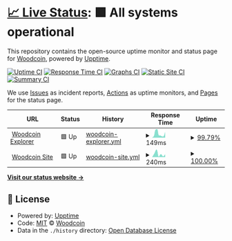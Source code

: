 # [📈 Live Status](https://woodcoin-core.github.io/upptime): <!--live status--> **🟩 All systems operational**

This repository contains the open-source uptime monitor and status page for [Woodcoin](https://woodcoin.org), powered by [Upptime](https://github.com/upptime/upptime).

[![Uptime CI](https://github.com/koj-co/upptime/workflows/Uptime%20CI/badge.svg)](https://github.com/koj-co/upptime/actions?query=workflow%3A%22Uptime+CI%22)
[![Response Time CI](https://github.com/koj-co/upptime/workflows/Response%20Time%20CI/badge.svg)](https://github.com/koj-co/upptime/actions?query=workflow%3A%22Response+Time+CI%22)
[![Graphs CI](https://github.com/koj-co/upptime/workflows/Graphs%20CI/badge.svg)](https://github.com/koj-co/upptime/actions?query=workflow%3A%22Graphs+CI%22)
[![Static Site CI](https://github.com/koj-co/upptime/workflows/Static%20Site%20CI/badge.svg)](https://github.com/koj-co/upptime/actions?query=workflow%3A%22Static+Site+CI%22)
[![Summary CI](https://github.com/koj-co/upptime/workflows/Summary%20CI/badge.svg)](https://github.com/koj-co/upptime/actions?query=workflow%3A%22Summary+CI%22)

We use [Issues](https://github.com/woodcoin-core/upptime/issues) as incident reports, [Actions](https://github.com/woodcoin-core/upptime/actions) as uptime monitors, and [Pages](https://woodcoin-core.github.io/upptime) for the status page.

<!--start: status pages-->
<!-- This summary is generated by Upptime (https://github.com/upptime/upptime) -->
<!-- Do not edit this manually, your changes will be overwritten -->
<!-- prettier-ignore -->
| URL | Status | History | Response Time | Uptime |
| --- | ------ | ------- | ------------- | ------ |
| <img alt="" src="https://favicons.githubusercontent.com/explorer.woodcoin.org" height="13"> [Woodcoin Explorer](https://explorer.woodcoin.org/chain/Woodcoin) | 🟩 Up | [woodcoin-explorer.yml](https://github.com/woodcoin-core/upptime/commits/HEAD/history/woodcoin-explorer.yml) | <details><summary><img alt="Response time graph" src="./graphs/woodcoin-explorer/response-time-week.png" height="20"> 149ms</summary><br><a href="https://status.woodcoin.org/history/woodcoin-explorer"><img alt="Response time 187" src="https://img.shields.io/endpoint?url=https%3A%2F%2Fraw.githubusercontent.com%2Fwoodcoin-core%2Fupptime%2FHEAD%2Fapi%2Fwoodcoin-explorer%2Fresponse-time.json"></a><br><a href="https://status.woodcoin.org/history/woodcoin-explorer"><img alt="24-hour response time 244" src="https://img.shields.io/endpoint?url=https%3A%2F%2Fraw.githubusercontent.com%2Fwoodcoin-core%2Fupptime%2FHEAD%2Fapi%2Fwoodcoin-explorer%2Fresponse-time-day.json"></a><br><a href="https://status.woodcoin.org/history/woodcoin-explorer"><img alt="7-day response time 149" src="https://img.shields.io/endpoint?url=https%3A%2F%2Fraw.githubusercontent.com%2Fwoodcoin-core%2Fupptime%2FHEAD%2Fapi%2Fwoodcoin-explorer%2Fresponse-time-week.json"></a><br><a href="https://status.woodcoin.org/history/woodcoin-explorer"><img alt="30-day response time 170" src="https://img.shields.io/endpoint?url=https%3A%2F%2Fraw.githubusercontent.com%2Fwoodcoin-core%2Fupptime%2FHEAD%2Fapi%2Fwoodcoin-explorer%2Fresponse-time-month.json"></a><br><a href="https://status.woodcoin.org/history/woodcoin-explorer"><img alt="1-year response time 187" src="https://img.shields.io/endpoint?url=https%3A%2F%2Fraw.githubusercontent.com%2Fwoodcoin-core%2Fupptime%2FHEAD%2Fapi%2Fwoodcoin-explorer%2Fresponse-time-year.json"></a></details> | <details><summary><a href="https://status.woodcoin.org/history/woodcoin-explorer">99.79%</a></summary><a href="https://status.woodcoin.org/history/woodcoin-explorer"><img alt="All-time uptime 99.93%" src="https://img.shields.io/endpoint?url=https%3A%2F%2Fraw.githubusercontent.com%2Fwoodcoin-core%2Fupptime%2FHEAD%2Fapi%2Fwoodcoin-explorer%2Fuptime.json"></a><br><a href="https://status.woodcoin.org/history/woodcoin-explorer"><img alt="24-hour uptime 100.00%" src="https://img.shields.io/endpoint?url=https%3A%2F%2Fraw.githubusercontent.com%2Fwoodcoin-core%2Fupptime%2FHEAD%2Fapi%2Fwoodcoin-explorer%2Fuptime-day.json"></a><br><a href="https://status.woodcoin.org/history/woodcoin-explorer"><img alt="7-day uptime 99.79%" src="https://img.shields.io/endpoint?url=https%3A%2F%2Fraw.githubusercontent.com%2Fwoodcoin-core%2Fupptime%2FHEAD%2Fapi%2Fwoodcoin-explorer%2Fuptime-week.json"></a><br><a href="https://status.woodcoin.org/history/woodcoin-explorer"><img alt="30-day uptime 99.87%" src="https://img.shields.io/endpoint?url=https%3A%2F%2Fraw.githubusercontent.com%2Fwoodcoin-core%2Fupptime%2FHEAD%2Fapi%2Fwoodcoin-explorer%2Fuptime-month.json"></a><br><a href="https://status.woodcoin.org/history/woodcoin-explorer"><img alt="1-year uptime 99.93%" src="https://img.shields.io/endpoint?url=https%3A%2F%2Fraw.githubusercontent.com%2Fwoodcoin-core%2Fupptime%2FHEAD%2Fapi%2Fwoodcoin-explorer%2Fuptime-year.json"></a></details>
| <img alt="" src="https://favicons.githubusercontent.com/woodcoin.org" height="13"> [Woodcoin Site](https://woodcoin.org) | 🟩 Up | [woodcoin-site.yml](https://github.com/woodcoin-core/upptime/commits/HEAD/history/woodcoin-site.yml) | <details><summary><img alt="Response time graph" src="./graphs/woodcoin-site/response-time-week.png" height="20"> 240ms</summary><br><a href="https://status.woodcoin.org/history/woodcoin-site"><img alt="Response time 327" src="https://img.shields.io/endpoint?url=https%3A%2F%2Fraw.githubusercontent.com%2Fwoodcoin-core%2Fupptime%2FHEAD%2Fapi%2Fwoodcoin-site%2Fresponse-time.json"></a><br><a href="https://status.woodcoin.org/history/woodcoin-site"><img alt="24-hour response time 238" src="https://img.shields.io/endpoint?url=https%3A%2F%2Fraw.githubusercontent.com%2Fwoodcoin-core%2Fupptime%2FHEAD%2Fapi%2Fwoodcoin-site%2Fresponse-time-day.json"></a><br><a href="https://status.woodcoin.org/history/woodcoin-site"><img alt="7-day response time 240" src="https://img.shields.io/endpoint?url=https%3A%2F%2Fraw.githubusercontent.com%2Fwoodcoin-core%2Fupptime%2FHEAD%2Fapi%2Fwoodcoin-site%2Fresponse-time-week.json"></a><br><a href="https://status.woodcoin.org/history/woodcoin-site"><img alt="30-day response time 306" src="https://img.shields.io/endpoint?url=https%3A%2F%2Fraw.githubusercontent.com%2Fwoodcoin-core%2Fupptime%2FHEAD%2Fapi%2Fwoodcoin-site%2Fresponse-time-month.json"></a><br><a href="https://status.woodcoin.org/history/woodcoin-site"><img alt="1-year response time 327" src="https://img.shields.io/endpoint?url=https%3A%2F%2Fraw.githubusercontent.com%2Fwoodcoin-core%2Fupptime%2FHEAD%2Fapi%2Fwoodcoin-site%2Fresponse-time-year.json"></a></details> | <details><summary><a href="https://status.woodcoin.org/history/woodcoin-site">100.00%</a></summary><a href="https://status.woodcoin.org/history/woodcoin-site"><img alt="All-time uptime 100.00%" src="https://img.shields.io/endpoint?url=https%3A%2F%2Fraw.githubusercontent.com%2Fwoodcoin-core%2Fupptime%2FHEAD%2Fapi%2Fwoodcoin-site%2Fuptime.json"></a><br><a href="https://status.woodcoin.org/history/woodcoin-site"><img alt="24-hour uptime 100.00%" src="https://img.shields.io/endpoint?url=https%3A%2F%2Fraw.githubusercontent.com%2Fwoodcoin-core%2Fupptime%2FHEAD%2Fapi%2Fwoodcoin-site%2Fuptime-day.json"></a><br><a href="https://status.woodcoin.org/history/woodcoin-site"><img alt="7-day uptime 100.00%" src="https://img.shields.io/endpoint?url=https%3A%2F%2Fraw.githubusercontent.com%2Fwoodcoin-core%2Fupptime%2FHEAD%2Fapi%2Fwoodcoin-site%2Fuptime-week.json"></a><br><a href="https://status.woodcoin.org/history/woodcoin-site"><img alt="30-day uptime 100.00%" src="https://img.shields.io/endpoint?url=https%3A%2F%2Fraw.githubusercontent.com%2Fwoodcoin-core%2Fupptime%2FHEAD%2Fapi%2Fwoodcoin-site%2Fuptime-month.json"></a><br><a href="https://status.woodcoin.org/history/woodcoin-site"><img alt="1-year uptime 100.00%" src="https://img.shields.io/endpoint?url=https%3A%2F%2Fraw.githubusercontent.com%2Fwoodcoin-core%2Fupptime%2FHEAD%2Fapi%2Fwoodcoin-site%2Fuptime-year.json"></a></details>

<!--end: status pages-->

[**Visit our status website →**](https://woodcoin-core.github.io/upptime)

## 📄 License

- Powered by: [Upptime](https://github.com/upptime/upptime)
- Code: [MIT](./LICENSE) © [Woodcoin](https://woodcoin.org)
- Data in the `./history` directory: [Open Database License](https://opendatacommons.org/licenses/odbl/1-0/)
